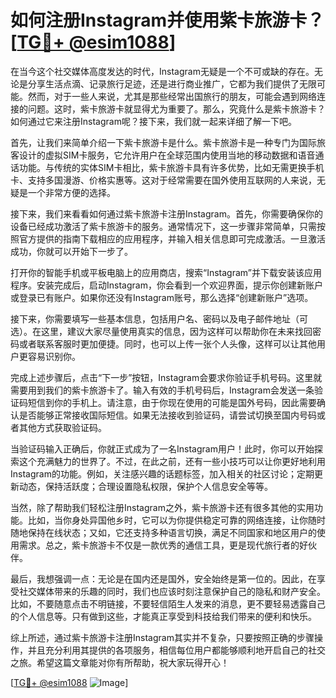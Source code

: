 # 如何注册Instagram并使用紫卡旅游卡？[[TG💪+ @esim1088](https://t.me/s/esim1088)]

在当今这个社交媒体高度发达的时代，Instagram无疑是一个不可或缺的存在。无论是分享生活点滴、记录旅行足迹，还是进行商业推广，它都为我们提供了无限可能。然而，对于一些人来说，尤其是那些经常出国旅行的朋友，可能会遇到网络连接的问题。这时，紫卡旅游卡就显得尤为重要了。那么，究竟什么是紫卡旅游卡？如何通过它来注册Instagram呢？接下来，我们就一起来详细了解一下吧。

首先，让我们来简单介绍一下紫卡旅游卡是什么。紫卡旅游卡是一种专门为国际旅客设计的虚拟SIM卡服务，它允许用户在全球范围内使用当地的移动数据和语音通话功能。与传统的实体SIM卡相比，紫卡旅游卡具有许多优势，比如无需更换手机卡、支持多国漫游、价格实惠等。这对于经常需要在国外使用互联网的人来说，无疑是一个非常方便的选择。

接下来，我们来看看如何通过紫卡旅游卡注册Instagram。首先，你需要确保你的设备已经成功激活了紫卡旅游卡的服务。通常情况下，这一步骤非常简单，只需按照官方提供的指南下载相应的应用程序，并输入相关信息即可完成激活。一旦激活成功，你就可以开始下一步了。

打开你的智能手机或平板电脑上的应用商店，搜索“Instagram”并下载安装该应用程序。安装完成后，启动Instagram，你会看到一个欢迎界面，提示你创建新账户或登录已有账户。如果你还没有Instagram账号，那么选择“创建新账户”选项。

接下来，你需要填写一些基本信息，包括用户名、密码以及电子邮件地址（可选）。在这里，建议大家尽量使用真实的信息，因为这样可以帮助你在未来找回密码或者联系客服时更加便捷。同时，也可以上传一张个人头像，这样可以让其他用户更容易识别你。

完成上述步骤后，点击“下一步”按钮，Instagram会要求你验证手机号码。这里就需要用到我们的紫卡旅游卡了。输入有效的手机号码后，Instagram会发送一条验证码短信到你的手机上。请注意，由于你现在使用的可能是国外号码，因此需要确认是否能够正常接收国际短信。如果无法接收到验证码，请尝试切换至国内号码或者其他方式获取验证码。

当验证码输入正确后，你就正式成为了一名Instagram用户！此时，你可以开始探索这个充满魅力的世界了。不过，在此之前，还有一些小技巧可以让你更好地利用Instagram的功能。例如，关注感兴趣的话题标签，加入相关的社区讨论；定期更新动态，保持活跃度；合理设置隐私权限，保护个人信息安全等等。

当然，除了帮助我们轻松注册Instagram之外，紫卡旅游卡还有很多其他的实用功能。比如，当你身处异国他乡时，它可以为你提供稳定可靠的网络连接，让你随时随地保持在线状态；又如，它还支持多种语言切换，满足不同国家和地区用户的使用需求。总之，紫卡旅游卡不仅是一款优秀的通信工具，更是现代旅行者的好伙伴。

最后，我想强调一点：无论是在国内还是国外，安全始终是第一位的。因此，在享受社交媒体带来的乐趣的同时，我们也应该时刻注意保护自己的隐私和财产安全。比如，不要随意点击不明链接，不要轻信陌生人发来的消息，更不要轻易透露自己的个人信息等。只有做到这些，才能真正享受到科技给我们带来的便利和快乐。

综上所述，通过紫卡旅游卡注册Instagram其实并不复杂，只要按照正确的步骤操作，并且充分利用其提供的各项服务，相信每位用户都能够顺利地开启自己的社交之旅。希望这篇文章能对你有所帮助，祝大家玩得开心！

[[TG💪+ @esim1088](https://t.me/s/esim1088) ![Image](https://i.postimg.cc/4NQfJmqS/Snipaste-2025-05-13-00-14-12.png)]
